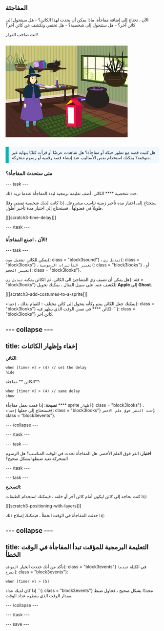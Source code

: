 ## المفاجئة

<div style="display: flex; flex-wrap: wrap">
<div style="flex-basis: 200px; flex-grow: 1; margin-right: 15px;">
الآن ، تحتاج إلى إضافة مفاجأة. ماذا يمكن أن يحدث لهذا الكائن؟ 
- هل سيتحول إلى كائن آخر؟ 
- هل ستتحول إلى شخصية؟ 
- هل تختفي وتكشف عن كائن آخر؟ 

انت صاحب القرار!
</div>
<div>

![ مشروع "Cat magic" يعرض المفاجأة.](images/cat-magic.png)

</div>
</div>

<p style="border-left: solid; border-width:10px; border-color: #0faeb0; background-color: aliceblue; padding: 10px;">
هل كتبت قصة مع تطور حبكة أو مفاجأة؟ هل شاهدت عرضًا أو قرأت كتابًا بنهاية غير متوقعة؟ يمكنك استخدام نفس الأساليب عند إنشاء قصة رقمية أو رسوم متحركة. 
</p>

### متى ستحدث المفاجأة؟

--- task ---

حدد شخصية **** الكائن. أضف تعليمة برمجية لبدء المفاجأة عندما تريد ذلك.

ستحتاج إلى اختيار مدة تأخير زمنية تناسب مشروعك. إذا كانت لديك شخصية تقضي وقتًا طويلاً في فضولها ، فستحتاج إلى اختيار مدة تأخير أطول.

[[[scratch3-time-delay]]]

--- /task ---

### الآن ، اصنع المفاجأة!

--- task ---

يمكن للكائن `تشغيل صوت`{: class = "block3sound"} ، `تبديل زي`{: class = "block3looks"} ، `تغيير التأثيرات الرسومية`{: class = "block3looks"} ، أو `تغيير الحجم`{: class = "block3looks"}.

هل يمكن أن تضيف زي المتفاجئ الى الكائن، ثم الكائن يمكنه `تبديل زي`{: فئة = "block3looks"} للكشف عنه. على سبيل المثال ، يمكنك تحويل **Apple** إلى **Ghost**.

[[[scratch3-add-costumes-to-a-sprite]]]

يمكنك جعل الكائن يبدو وكأنه يتحول إلى كائن مختلف - للقيام بذلك ، `إخفاء`{: class = "block3looks"} الكائن **** في نفس الوقت الذي يظهر فيه ``{: class = "block3looks"} كائن آخر.

--- collapse ---
---
title: إخفاء وإظهار الكائنات
---

**الكائن**:
```blocks3
when [timer v] > (4) // set the delay
hide
```

الكائن ** مفاجئة**:
```blocks3
when [timer v] > (4) // same delay
show
```

**نصيحة:** إذا قمت بعمل مفاجأة **** sprite `أظهار`{: class = "block3looks"} ، فستحتاج إلى جعلها `إخفاء`{: class = "block3looks"} `عند النقر فوق علم الاخضر`{: class = "block3events"}.

--- /collapse ---

--- /task ---

--- task ---

**اختبار:** انقر فوق العلم الأخضر. هل المفاجأة تحدث في الوقت المناسب؟ هل الرسوم المتحركة تعيد ضبطها بشكل صحيح؟

--- /task ---

--- task ---

**التصحيح:**

إذا كنت بحاجة إلى كائن ليكون أمام كائن آخر أو خلفه ، فيمكنك استخدام الطبقات:

[[[scratch3-positioning-with-layers]]]

إذا حدثت المفاجأة في الوقت الخطأ ، فيمكنك إصلاح ذلك:

--- collapse ---
---
title: التعليمة البرمجية للمؤقت تبدأ المفاجأة في الوقت الخطأ
---

تأكد من أنك حددت الخيار `المؤقت`{: class = "block3events"} في الكتلة `عندما يصرخ`{: class = "block3events"}:

```blocks3
when [timer v] > [5]
```

إذا كان لديك عداد ``{: class = "block3events"} محددًا بشكل صحيح ، فحاول ضبط مقدار الوقت الذي ينتظره عداد الوقت.

--- /collapse ---

--- /task ---

--- save ---
